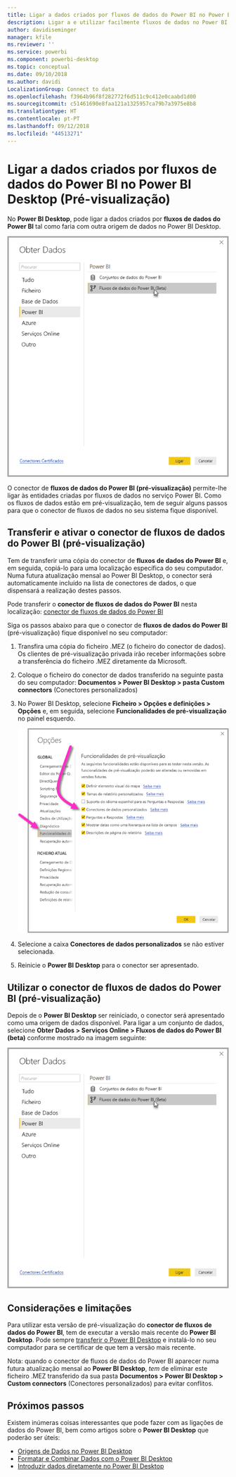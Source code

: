 ```yaml
---
title: Ligar a dados criados por fluxos de dados do Power BI no Power BI Desktop (Pré-visualização)
description: Ligar a e utilizar facilmente fluxos de dados no Power BI Desktop
author: davidiseminger
manager: kfile
ms.reviewer: ''
ms.service: powerbi
ms.component: powerbi-desktop
ms.topic: conceptual
ms.date: 09/10/2018
ms.author: davidi
LocalizationGroup: Connect to data
ms.openlocfilehash: f3964b96f8f282772f6d511c9c412e0caabd1d00
ms.sourcegitcommit: c51461690e8faa121a1325957ca79b7a3975e8b8
ms.translationtype: HT
ms.contentlocale: pt-PT
ms.lasthandoff: 09/12/2018
ms.locfileid: "44513271"
---
```

# <a name="connect-to-data-created-by-power-bi-dataflows-in-power-bi-desktop-preview"></a>Ligar a dados criados por fluxos de dados do Power BI no Power BI Desktop (Pré-visualização)
No **Power BI Desktop**, pode ligar a dados criados por **fluxos de dados do Power BI** tal como faria com outra origem de dados no Power BI Desktop.

![Ligar a fluxos de dados](media/desktop-connect-dataflows/connect-dataflows_01.png)

O conector de **fluxos de dados do Power BI (pré-visualização)** permite-lhe ligar às entidades criadas por fluxos de dados no serviço Power BI. Como os fluxos de dados estão em pré-visualização, tem de seguir alguns passos para que o conector de fluxos de dados no seu sistema fique disponível. 


## <a name="download-and-enable-the-power-bi-dataflows-connector-preview"></a>Transferir e ativar o conector de fluxos de dados do Power BI (pré-visualização)

Tem de transferir uma cópia do conector de **fluxos de dados do Power BI** e, em seguida, copiá-lo para uma localização específica do seu computador. Numa futura atualização mensal ao Power BI Desktop, o conector será automaticamente incluído na lista de conectores de dados, o que dispensará a realização destes passos.

Pode transferir o **conector de fluxos de dados do Power BI** nesta localização: [conector de fluxos de dados do Power BI](https://visuals.azureedge.net/cds-analytics/PublicPreview/CDSA.mez)

Siga os passos abaixo para que o conector de **fluxos de dados do Power BI** (pré-visualização) fique disponível no seu computador:

1. Transfira uma cópia do ficheiro .MEZ (o ficheiro do conector de dados). Os clientes de pré-visualização privada irão receber informações sobre a transferência do ficheiro .MEZ diretamente da Microsoft.

2. Coloque o ficheiro do conector de dados transferido na seguinte pasta do seu computador: **Documentos > Power BI Desktop > pasta Custom connectors** (Conectores personalizados)

3. No Power BI Desktop, selecione **Ficheiro > Opções e definições > Opções** e, em seguida, selecione **Funcionalidades de pré-visualização** no painel esquerdo.

    ![Ativar conectores personalizados](media/desktop-connect-dataflows/connect-dataflows_02.png)

4. Selecione a caixa **Conectores de dados personalizados** se não estiver selecionada. 

5. Reinicie o **Power BI Desktop** para o conector ser apresentado.

## <a name="use-the-power-bi-dataflows-connector-preview"></a>Utilizar o conector de fluxos de dados do Power BI (pré-visualização)
Depois de o **Power BI Desktop** ser reiniciado, o conector será apresentado como uma origem de dados disponível. Para ligar a um conjunto de dados, selecione **Obter Dados > Serviços Online > Fluxos de dados do Power BI (beta)** conforme mostrado na imagem seguinte:

![Ligar a fluxos de dados](media/desktop-connect-dataflows/connect-dataflows_01.png)

## <a name="considerations-and-limitations"></a>Considerações e limitações

Para utilizar esta versão de pré-visualização do **conector de fluxos de dados do Power BI**, tem de executar a versão mais recente do **Power BI Desktop**. Pode sempre [transferir o Power BI Desktop](desktop-get-the-desktop.md) e instalá-lo no seu computador para se certificar de que tem a versão mais recente.  

Nota: quando o conector de fluxos de dados do Power BI aparecer numa futura atualização mensal ao **Power BI Desktop**, *tem* de eliminar este ficheiro .MEZ transferido da sua pasta **Documentos > Power BI Desktop > Custom connectors** (Conectores personalizados) para evitar conflitos. 


## <a name="next-steps"></a>Próximos passos
Existem inúmeras coisas interessantes que pode fazer com as ligações de dados do Power BI, bem como artigos sobre o **Power BI Desktop** que poderão ser úteis:

* [Origens de Dados no Power BI Desktop](desktop-data-sources.md)
* [Formatar e Combinar Dados com o Power BI Desktop](desktop-shape-and-combine-data.md)
* [Introduzir dados diretamente no Power BI Desktop](desktop-enter-data-directly-into-desktop.md)   

